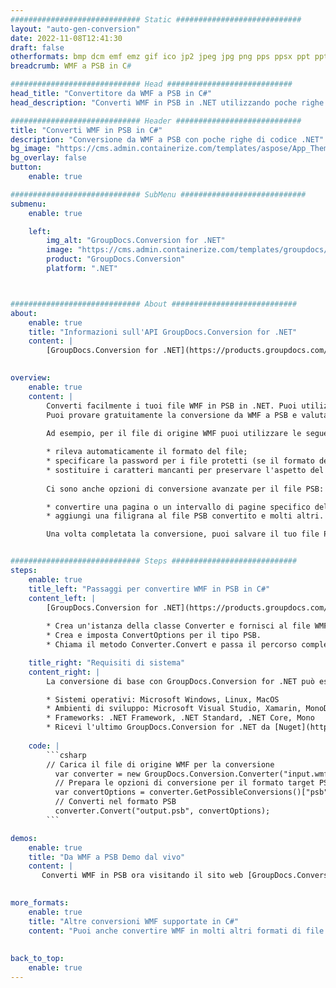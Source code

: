 ```yaml
---
############################# Static ############################
layout: "auto-gen-conversion"
date: 2022-11-08T12:41:30
draft: false
otherformats: bmp dcm emf emz gif ico jp2 jpeg jpg png pps ppsx ppt pptx psb psd svg svgz tga tif tiff webp wmf wmz
breadcrumb: WMF a PSB in C#

############################# Head ############################
head_title: "Convertitore da WMF a PSB in C#"
head_description: "Converti WMF in PSB in .NET utilizzando poche righe di codice. Utilizza l'API di conversione dei documenti di GroupDocs per convertire oltre 160 formati di file."

############################# Header ############################
title: "Converti WMF in PSB in C#"
description: "Conversione da WMF a PSB con poche righe di codice .NET"
bg_image: "https://cms.admin.containerize.com/templates/aspose/App_Themes/V3/images/bg/header1.png"
bg_overlay: false
button:
    enable: true

############################# SubMenu ############################
submenu:
    enable: true

    left:
        img_alt: "GroupDocs.Conversion for .NET"
        image: "https://cms.admin.containerize.com/templates/groupdocs/images/product-logos/90x90-noborder/groupdocs-conversion-net.png"
        product: "GroupDocs.Conversion"
        platform: ".NET"



############################# About ############################
about:
    enable: true
    title: "Informazioni sull'API GroupDocs.Conversion for .NET"
    content: |
        [GroupDocs.Conversion for .NET](https://products.groupdocs.com/conversion/net/) può essere utilizzato per convertire Microsoft Word, Excel, PowerPoint, PDF, Visio e altri formati. GroupDocs.Conversion è un'API standalone adatta per sistemi interni e back-end in cui sono richieste prestazioni elevate. Non dipende da alcun software come Microsoft o Open Office.
    

overview:
    enable: true
    content: |
        Converti facilmente i tuoi file WMF in PSB in .NET. Puoi utilizzare solo un paio di righe di codice C# in qualsiasi piattaforma a tua scelta come: Windows, Linux, macOS.
        Puoi provare gratuitamente la conversione da WMF a PSB e valutare la qualità dei risultati della conversione. Insieme a semplici scenari di conversione di file, puoi provare opzioni più avanzate per caricare il file di origine WMF e per salvare il risultato di output PSB. 
        
        Ad esempio, per il file di origine WMF puoi utilizzare le seguenti opzioni di caricamento:

        * rileva automaticamente il formato del file;
        * specificare la password per i file protetti (se il formato del file lo supporta);
        * sostituire i caratteri mancanti per preservare l'aspetto del documento.
        
        Ci sono anche opzioni di conversione avanzate per il file PSB:

        * convertire una pagina o un intervallo di pagine specifico del documento;
        * aggiungi una filigrana al file PSB convertito e molti altri.

        Una volta completata la conversione, puoi salvare il tuo file PSB nel percorso del file locale o in qualsiasi archivio di terze parti come FTP, Amazon S3, Google Drive, Dropbox ecc. Nota: per convertire WMF in {{ TO}} non è necessario alcun software aggiuntivo installato, come MS Office, Open Office, Adobe Acrobat Reader ecc.


############################# Steps ############################
steps:
    enable: true
    title_left: "Passaggi per convertire WMF in PSB in C#"
    content_left: |
        [GroupDocs.Conversion for .NET](https://products.groupdocs.com/conversion/net/) consente agli sviluppatori di convertire facilmente un file WMF in PSB con poche righe di codice.
        
        * Crea un'istanza della classe Converter e fornisci al file WMF il percorso completo
        * Crea e imposta ConvertOptions per il tipo PSB.
        * Chiama il metodo Converter.Convert e passa il percorso completo e il formato (PSB) come parametro

    title_right: "Requisiti di sistema"
    content_right: |
        La conversione di base con GroupDocs.Conversion for .NET può essere eseguita in pochi semplici passaggi. Le nostre API sono supportate su tutte le principali piattaforme e sistemi operativi. Prima di eseguire il codice seguente, assicurati di avere i seguenti prerequisiti installati sul tuo sistema.

        * Sistemi operativi: Microsoft Windows, Linux, MacOS
        * Ambienti di sviluppo: Microsoft Visual Studio, Xamarin, MonoDevelop
        * Frameworks: .NET Framework, .NET Standard, .NET Core, Mono
        * Ricevi l'ultimo GroupDocs.Conversion for .NET da [Nuget](https://www.nuget.org/packages/groupdocs.conversion)
         
    code: |
        ```csharp    
        // Carica il file di origine WMF per la conversione
          var converter = new GroupDocs.Conversion.Converter("input.wmf");
          // Prepara le opzioni di conversione per il formato target PSB
          var convertOptions = converter.GetPossibleConversions()["psb"].ConvertOptions;
          // Converti nel formato PSB
          converter.Convert("output.psb", convertOptions);
        ```

demos:
    enable: true
    title: "Da WMF a PSB Demo dal vivo"
    content: |
       Converti WMF in PSB ora visitando il sito web [GroupDocs.Conversion App](https://products.groupdocs.app/conversion/family). La demo online presenta i seguenti vantaggi
          

more_formats:
    enable: true
    title: "Altre conversioni WMF supportate in C#"
    content: "Puoi anche convertire WMF in molti altri formati di file. Si prega di consultare l'elenco di seguito."
       
       
back_to_top:
    enable: true
---
```

